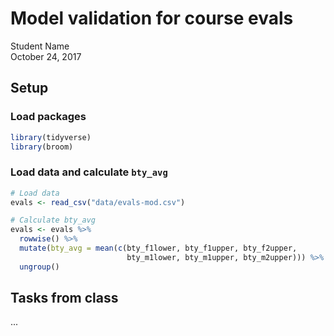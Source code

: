# Model validation for course evals
Student Name  
October 24, 2017  



## Setup

### Load packages


```r
library(tidyverse)
library(broom)
```

### Load data and calculate `bty_avg`


```r
# Load data
evals <- read_csv("data/evals-mod.csv")

# Calculate bty_avg
evals <- evals %>%
  rowwise() %>%
  mutate(bty_avg = mean(c(bty_f1lower, bty_f1upper, bty_f2upper, 
                          bty_m1lower, bty_m1upper, bty_m2upper))) %>%
  ungroup()
```

## Tasks from class

...
